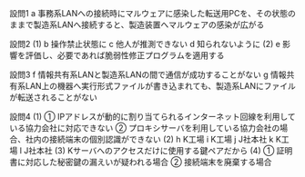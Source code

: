 設問1
    a   事務系LANへの接続時にマルウェアに感染した転送用PCを、その状態のままで製造系LANへ接続すると、製造装置へマルウェアの感染が広がる
    
設問2
(1) b   操作禁止状態に
    c   他人が推測できない
    d   知られないように
(2) e   影響を評価し、必要であれば脆弱性修正プログラムを適用する

設問3
    f   情報共有系LANと製造系LANの間で通信が成功することがない
    g   情報共有系LAN上の機器へ実行形式ファイルが書き込まれても、製造系LANにファイルが転送されることがない
    
設問4
(1) ①  IPアドレスが動的に割り当てられるインターネット回線を利用している協力会社に対応できない
    ②  プロキシサーバを利用している協力会社の場合、社内の接続端末の個別認識ができない
(2) h   K工場
    i   K工場
    j   J社本社
    k   K工場
    l   J社本社
(3) Kサーバへのアクセスだけに使用する鍵ペアだから
(4) ①  証明書に対応した秘密鍵の漏えいが疑われる場合
    ②  接続端末を廃棄する場合
    